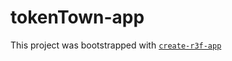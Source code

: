# tokenTown-app

This project was bootstrapped with [`create-r3f-app`](https://github.com/utsuboco/create-r3f-app)